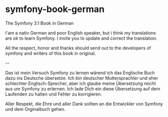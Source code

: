 # symfony-book-german
The Symfony 3.1 Book in German

I'am a nativ German and poor English speaker, but i think my translations are ok to learn Symfony.
I invite you to update and correct the translation.

All the respect, honor and thanks should send out to the developers of symfony and writers of this book in original.

--

Das ist mein Versuch Symfony zu lernen wärend ich das Englische Buch dazu ins Deutsche übersetze.
Ich bin deutscher Muttersprachler und eher schlechter Englisch-Sprecher, aber ich glaube meine Übersetzung reicht aus um Symfony zu erlernen.
Ich lade Dich ein diese Übersetzung auf dem Laufenden zu halten und Fehler zu korrigieren.

Aller Respekt, die Ehre  und aller Dank sollten an die Entwickler von Symfony und dem Orginalbuch gehen.
